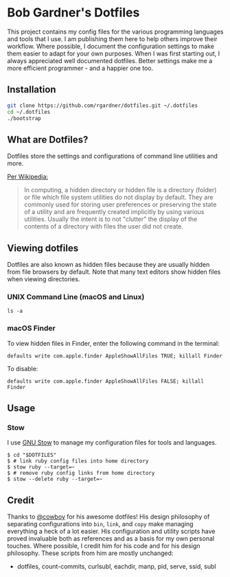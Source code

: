 # Bob Gardner's Dotfiles

This project contains my config files for the various programming languages and
tools that I use. I am publishing them here to help others improve their
workflow. Where possible, I document the configuration settings to make them
easier to adapt for your own purposes. When I was first starting out, I always
appreciated well documented dotfiles. Better settings make me a more efficient
programmer - and a happier one too.

## Installation

```sh
git clone https://github.com/rgardner/dotfiles.git ~/.dotfiles
cd ~/.dotfiles
./bootstrap
```

## What are Dotfiles?

Dotfiles store the settings and configurations of command line utilities and
more.

[Per Wikipedia:](http://en.wikipedia.org/wiki/Dotfile)

> In computing, a hidden directory or hidden file is a directory (folder) or
> file which file system utilities do not display by default. They are commonly
> used for storing user preferences or preserving the state of a utility and
> are frequently created implicitly by using various utilities. Usually the
> intent is to not "clutter" the display of the contents of a directory with
> files the user did not create.


## Viewing dotfiles

Dotfiles are also known as hidden files because they are usually hidden from
file browsers by default. Note that many text editors show hidden files when
viewing directories.

### UNIX Command Line (macOS and Linux)

`ls -a`

### macOS Finder

To view hidden files in Finder, enter the following command in the terminal:

`defaults write com.apple.finder AppleShowAllFiles TRUE; killall Finder`

To disable:

`defaults write com.apple.finder AppleShowAllFiles FALSE; killall Finder`

## Usage

### Stow

I use [GNU Stow](https://savannah.gnu.org/projects/stow/) to manage my
configuration files for tools and languages.

```
$ cd "$DOTFILES"
$ # link ruby config files into home directory
$ stow ruby --target=~
$ # remove ruby config links from home directory
$ stow --delete ruby --target=~
```

## Credit

Thanks to [@cowboy](https://github.com/cowboy/dotfiles) for his awesome
dotfiles! His design philosophy of separating configurations into `bin`,
`link`, and `copy` make managing everything a heck of a lot easier. His
configuration and utility scripts have proved invaluable both as references and
as a basis for my own personal touches. Where possible, I credit him for his
code and for his design philosophy. These scripts from him are mostly unchanged:
- dotfiles, count-commits, curlsubl, eachdir, manp, pid, serve, ssid, subl
